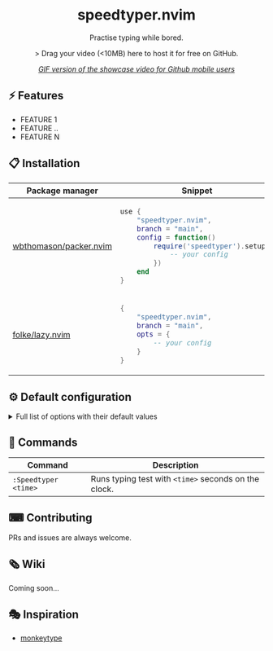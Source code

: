 <p align="center">
    <h1 align="center">speedtyper.nvim</h2>
</p>

<p align="center">
    Practise typing while bored.
</p>

<div align="center">
    > Drag your video (<10MB) here to host it for free on GitHub.
</div>

<div align="center">

_[GIF version of the showcase video for Github mobile users](SHOWCASE_GIF_LINK)_

</div>

## ⚡️ Features

- FEATURE 1
- FEATURE ..
- FEATURE N

## 📋 Installation

<div align="center">
<table>
<thead>
<tr>
<th>Package manager</th>
<th>Snippet</th>
</tr>
</thead>
<tbody>
<tr>
<td>

[wbthomason/packer.nvim](https://github.com/wbthomason/packer.nvim)

</td>
<td>

```lua
use {
    "speedtyper.nvim",
    branch = "main",
    config = function()
        require('speedtyper').setup({
            -- your config
        })
    end
}
```

</td>
</tr>
<tr>
<td>

[folke/lazy.nvim](https://github.com/folke/lazy.nvim)

</td>
<td>

```lua
{
    "speedtyper.nvim",
    branch = "main",
    opts = {
        -- your config
    }
}
```

</td>
</tr>
</tbody>
</table>
</div>

<!-- ## ☄ Getting started -->
<!--  -->
<!-- > Describe how to use the plugin the simplest way -->

## ⚙ Default configuration

<details>
<summary>Full list of options with their default values</summary>

> **Note**: The options are also available in Neovim by calling `:h speedtyper.default_opts`

```lua
{
    time = 30,
    window = {
        height = 0.15, -- integer grater than 0 or float in range (0, 1)
        width = 0.55, -- integer grater than 0 or float in range (0, 1)
        border = "rounded", -- "none" | "single" | "double" | "rounded" | "shadow" | "solid"
    }
}
```

</details>

## 🧰 Commands

|   Command   |         Description        |
|-------------|----------------------------|
|  `:Speedtyper <time>`  |     Runs typing test with `<time>` seconds on the clock.    |

## ⌨ Contributing

PRs and issues are always welcome.

## 🗞 Wiki

Coming soon...

## 🎭 Inspiration

* [monkeytype](https://monkeytype.com/)
